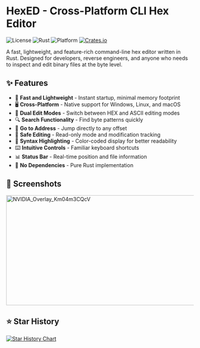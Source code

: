# HexED - Cross-Platform CLI Hex Editor

![License](https://img.shields.io/badge/license-MIT-blue.svg)
![Rust](https://img.shields.io/badge/rust-1.70%2B-orange.svg)
![Platform](https://img.shields.io/badge/platform-Windows%20%7C%20Linux%20%7C%20macOS-lightgrey.svg)
[![Crates.io](https://img.shields.io/crates/v/hexed.svg)](https://crates.io/crates/hexed)

A fast, lightweight, and feature-rich command-line hex editor written in Rust. Designed for developers, reverse engineers, and anyone who needs to inspect and edit binary files at the byte level.

## ✨ Features

- 🚀 **Fast and Lightweight** - Instant startup, minimal memory footprint
- 🖥️ **Cross-Platform** - Native support for Windows, Linux, and macOS
- 📝 **Dual Edit Modes** - Switch between HEX and ASCII editing modes
- 🔍 **Search Functionality** - Find byte patterns quickly
- 📍 **Go to Address** - Jump directly to any offset
- 💾 **Safe Editing** - Read-only mode and modification tracking
- 🎨 **Syntax Highlighting** - Color-coded display for better readability
- ⌨️ **Intuitive Controls** - Familiar keyboard shortcuts
- 📊 **Status Bar** - Real-time position and file information
- 🔧 **No Dependencies** - Pure Rust implementation

## 📸 Screenshots

<img width="847" height="295" alt="NVIDIA_Overlay_Km04m3CQcV" src="https://github.com/user-attachments/assets/36f81f8d-3d37-4b5c-8074-c6cadd0edc3e" />

## ⭐ Star History

[![Star History Chart](https://api.star-history.com/svg?repos=ml0ccy/hexr&type=Date)](https://star-history.com/#ml0ccy/hexr&Date)
